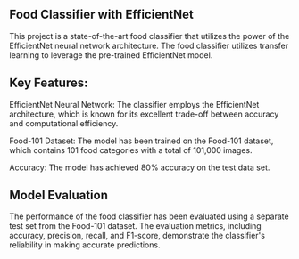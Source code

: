 ## Food Classifier with EfficientNet
This project is a state-of-the-art food classifier that utilizes the power of the EfficientNet neural network architecture.
The food classifier utilizes transfer learning to leverage the pre-trained EfficientNet model.

## Key Features:
EfficientNet Neural Network: The classifier employs the EfficientNet architecture, which is known for its excellent trade-off between accuracy and computational efficiency.

Food-101 Dataset: The model has been trained on the Food-101 dataset, which contains 101 food categories with a total of 101,000 images. 

Accuracy: The model has achieved 80% accuracy on the test data set. 

## Model Evaluation
The performance of the food classifier has been evaluated using a separate test set from the Food-101 dataset. The evaluation metrics, including accuracy, precision, recall, and F1-score, demonstrate the classifier's reliability in making accurate predictions.

